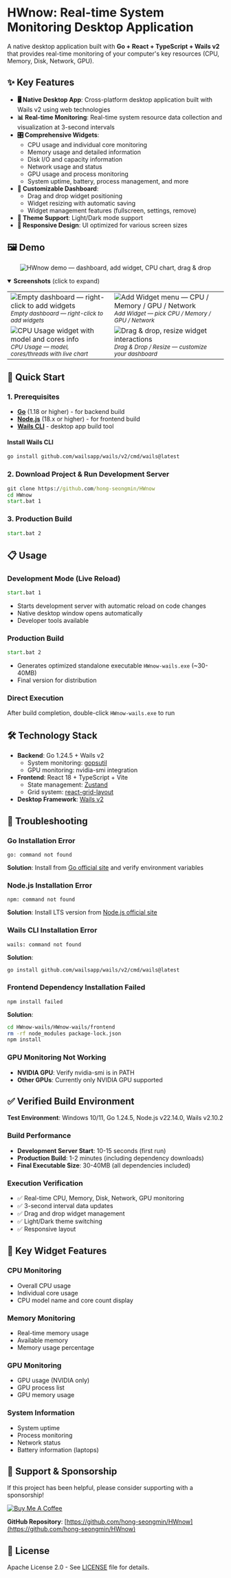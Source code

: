 # HWnow: Real-time System Monitoring Desktop Application

A native desktop application built with **Go + React + TypeScript + Wails v2** that provides real-time monitoring of your computer's key resources (CPU, Memory, Disk, Network, GPU).

## ✨ Key Features

- **🖥️ Native Desktop App**: Cross-platform desktop application built with Wails v2 using web technologies
- **📊 Real-time Monitoring**: Real-time system resource data collection and visualization at 3-second intervals
- **🎛️ Comprehensive Widgets**: 
  - CPU usage and individual core monitoring
  - Memory usage and detailed information
  - Disk I/O and capacity information
  - Network usage and status
  - GPU usage and process monitoring
  - System uptime, battery, process management, and more
- **🎨 Customizable Dashboard**: 
  - Drag and drop widget positioning
  - Widget resizing with automatic saving
  - Widget management features (fullscreen, settings, remove)
- **🌙 Theme Support**: Light/Dark mode support
- **📱 Responsive Design**: UI optimized for various screen sizes

## 🖼️ Demo

<p align="center">
  <img src="demo/hwnow-demo.gif" alt="HWnow demo — dashboard, add widget, CPU chart, drag & drop" />
</p>

<details open>
  <summary><strong>Screenshots</strong> (click to expand)</summary>

<table>
  <tr>
    <td>
      <img src="demo/1. 초기화면.png" alt="Empty dashboard — right-click to add widgets" />
      <br/><sub><em>Empty dashboard — right-click to add widgets</em></sub>
    </td>
    <td>
      <img src="demo/2. CPU Widget 추가.png" alt="Add Widget menu — CPU / Memory / GPU / Network" />
      <br/><sub><em>Add Widget — pick CPU / Memory / GPU / Network</em></sub>
    </td>
  </tr>
  <tr>
    <td>
      <img src="demo/3. CPU Widget 화면.png" alt="CPU Usage widget with model and cores info" />
      <br/><sub><em>CPU Usage — model, cores/threads with live chart</em></sub>
    </td>
    <td>
      <img src="demo/4. Widget Drag&Drop 이동.png" alt="Drag & drop, resize widget interactions" />
      <br/><sub><em>Drag & Drop / Resize — customize your dashboard</em></sub>
    </td>
  </tr>
</table>

</details>

## 🚀 Quick Start

### 1. Prerequisites
- **[Go](https://go.dev/dl/)** (1.18 or higher) - for backend build
- **[Node.js](https://nodejs.org/)** (18.x or higher) - for frontend build
- **[Wails CLI](https://wails.io/docs/gettingstarted/installation)** - desktop app build tool

#### Install Wails CLI
```bash
go install github.com/wailsapp/wails/v2/cmd/wails@latest
```

### 2. Download Project & Run Development Server
```cmd
git clone https://github.com/hong-seongmin/HWnow
cd HWnow
start.bat 1
```

### 3. Production Build
```cmd
start.bat 2
```

## 📋 Usage

### Development Mode (Live Reload)
```cmd
start.bat 1
```
- Starts development server with automatic reload on code changes
- Native desktop window opens automatically
- Developer tools available

### Production Build
```cmd
start.bat 2
```
- Generates optimized standalone executable `HWnow-wails.exe` (~30-40MB)
- Final version for distribution

### Direct Execution
After build completion, double-click `HWnow-wails.exe` to run

## 🛠️ Technology Stack

- **Backend**: Go 1.24.5 + Wails v2
  - System monitoring: [gopsutil](https://github.com/shirou/gopsutil)
  - GPU monitoring: nvidia-smi integration
- **Frontend**: React 18 + TypeScript + Vite
  - State management: [Zustand](https://github.com/pmndrs/zustand)
  - Grid system: [react-grid-layout](https://github.com/react-grid-layout/react-grid-layout)
- **Desktop Framework**: [Wails v2](https://wails.io/)

## 🔧 Troubleshooting

### Go Installation Error
```
go: command not found
```
**Solution**: Install from [Go official site](https://go.dev/dl/) and verify environment variables

### Node.js Installation Error
```
npm: command not found
```
**Solution**: Install LTS version from [Node.js official site](https://nodejs.org/)

### Wails CLI Installation Error
```
wails: command not found
```
**Solution**: 
```bash
go install github.com/wailsapp/wails/v2/cmd/wails@latest
```

### Frontend Dependency Installation Failed
```
npm install failed
```
**Solution**: 
```bash
cd HWnow-wails/HWnow-wails/frontend
rm -rf node_modules package-lock.json
npm install
```

### GPU Monitoring Not Working
- **NVIDIA GPU**: Verify nvidia-smi is in PATH
- **Other GPUs**: Currently only NVIDIA GPU supported

## ✅ Verified Build Environment

**Test Environment**: Windows 10/11, Go 1.24.5, Node.js v22.14.0, Wails v2.10.2

### Build Performance
- **Development Server Start**: 10-15 seconds (first run)
- **Production Build**: 1-2 minutes (including dependency downloads)
- **Final Executable Size**: 30-40MB (all dependencies included)

### Execution Verification
- ✅ Real-time CPU, Memory, Disk, Network, GPU monitoring
- ✅ 3-second interval data updates
- ✅ Drag and drop widget management
- ✅ Light/Dark theme switching
- ✅ Responsive layout

## 🎯 Key Widget Features

### CPU Monitoring
- Overall CPU usage
- Individual core usage
- CPU model name and core count display

### Memory Monitoring
- Real-time memory usage
- Available memory
- Memory usage percentage

### GPU Monitoring
- GPU usage (NVIDIA only)
- GPU process list
- GPU memory usage

### System Information
- System uptime
- Process monitoring
- Network status
- Battery information (laptops)

## 💖 Support & Sponsorship

If this project has been helpful, please consider supporting with a sponsorship!

[![Buy Me A Coffee](https://cdn.buymeacoffee.com/buttons/v2/default-yellow.png)](https://buymeacoffee.com/oursophy)

**GitHub Repository**: [https://github.com/hong-seongmin/HWnow](https://github.com/hong-seongmin/HWnow)

## 📄 License

Apache License 2.0 - See [LICENSE](LICENSE) file for details.